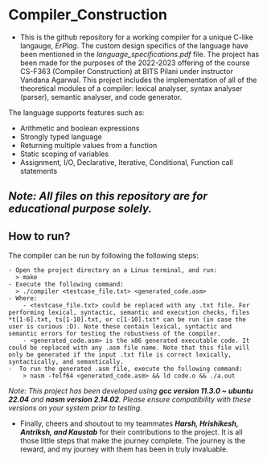 # Compiler_Construction

- This is the github repository for a working compiler for a unique C-like langauge, _ErPlag_. The custom design specifics of the language have been mentioned in the _language_specifications.pdf_ file. The project has been made for the purposes of the 2022-2023 offering of the course CS-F363 (Compiler Construction) at BITS Pilani under instructor Vandana Agarwal. This project includes the implementation of all of the theoretical modules of a compiler: lexical analyser, syntax analyser (parser), semantic analyser, and code generator.

The language supports features such as:
- Arithmetic and boolean expressions
- Strongly typed language
- Returning multiple values from a function
- Static scoping of variables
- Assignment, I/O, Declarative, Iterative, Conditional, Function call statements


## _Note: All files on this repository are for educational purpose solely._

## How to run?

The compiler can be run by following the following steps:

    - Open the project directory on a Linux terminal, and run:
      > make
    - Execute the following command:
      > ./compiler <testcase_file.txt> <generated_code.asm>
    - Where:
        - <testcase_file.txt> could be replaced with any .txt file. For performing lexical, syntactic, semantic and execution checks, files *t[1-6].txt, ts[1-10].txt, or c[1-10].txt* can be run (in case the user is curious :D). Note these contain lexical, syntactic and semantic errors for testing the robustness of the compiler.
        - <generated_code.asm> is the x86 generated executable code. It could be replaced with any .asm file name. Note that this file will only be generated if the input .txt file is correct lexically, syntactically, and semantically.
    -  To run the generated .asm file, execute the following command:
        > nasm -felf64 <generated_code.asm> && ld code.o && ./a.out
        
_Note: This project has been developed using **gcc version 11.3.0 ~ ubuntu 22.04** and **nasm version 2.14.02**. Please ensure compatibility with these versions on your system prior to testing._
- Finally, cheers and shoutout to my teammates **_Harsh, Hrishikesh, Antriksh, and Kaustab_** for their contributions to the project. It is all those little steps that make the journey complete. The journey is the reward, and my journey with them has been in truly invaluable.
